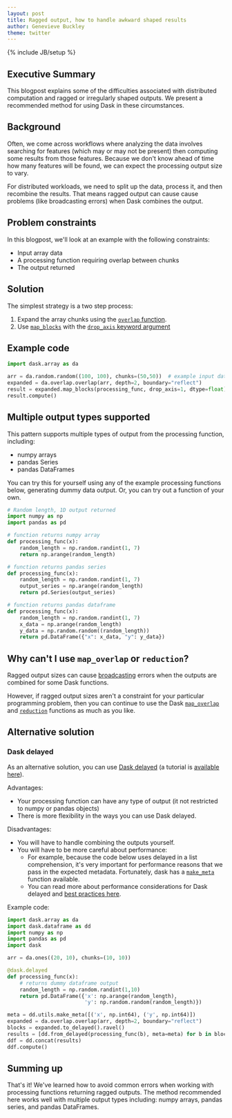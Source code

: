 ```yaml
---
layout: post
title: Ragged output, how to handle awkward shaped results
author: Genevieve Buckley
theme: twitter
---
```


{% include JB/setup %}

## Executive Summary

This blogpost explains some of the difficulties associated with distributed computation and ragged or irregularly shaped outputs. We present a recommended method for using Dask in these circumstances.

## Background

Often, we come across workflows where analyzing the data involves searching for features (which may or may not be present) then computing some results from those features.
Because we don't know ahead of time how many features will be found, we can expect the processing output size to vary.

For distributed workloads, we need to split up the data, process it, and then recombine the results. That means ragged output can cause cause problems (like broadcasting errors) when Dask combines the output.

## Problem constraints

In this blogpost, we'll look at an example with the following constraints:

- Input array data
- A processing function requiring overlap between chunks
- The output returned

## Solution

The simplest strategy is a two step process:

1. Expand the array chunks using the [`overlap` function](https://docs.dask.org/en/latest/array-api.html?#dask.array.overlap.overlap).
2. Use [`map_blocks`](https://docs.dask.org/en/latest/array-api.html#dask.array.map_blocks) with the [`drop_axis` keyword argument](https://docs.dask.org/en/latest/array-api.html#dask.array.map_blocks)

## Example code

```python
import dask.array as da

arr = da.random.random((100, 100), chunks=(50,50))  # example input data
expanded = da.overlap.overlap(arr, depth=2, boundary="reflect")
result = expanded.map_blocks(processing_func, drop_axis=1, dtype=float)
result.compute()
```

## Multiple output types supported

This pattern supports multiple types of output from the processing function, including:

- numpy arrays
- pandas Series
- pandas DataFrames

You can try this for yourself using any of the example processing functions below, generating dummy data output. Or, you can try out a function of your own.

```python
# Random length, 1D output returned
import numpy as np
import pandas as pd

# function returns numpy array
def processing_func(x):
    random_length = np.random.randint(1, 7)
    return np.arange(random_length)

# function returns pandas series
def processing_func(x):
    random_length = np.random.randint(1, 7)
    output_series = np.arange(random_length)
    return pd.Series(output_series)

# function returns pandas dataframe
def processing_func(x):
    random_length = np.random.randint(1, 7)
    x_data = np.arange(random_length)
    y_data = np.random.random((random_length))
    return pd.DataFrame({"x": x_data, "y": y_data})
```

## Why can't I use `map_overlap` or `reduction`?

Ragged output sizes can cause [broadcasting](https://numpy.org/doc/stable/user/basics.broadcasting.html) errors when the outputs are combined for some Dask functions.

However, if ragged output sizes aren't a constraint for your particular programming problem, then you can continue to use the Dask [`map_overlap`](https://docs.dask.org/en/latest/array-api.html?#dask.array.overlap.map_overlap) and [`reduction`](https://docs.dask.org/en/latest/array-api.html?#dask.array.reduction) functions as much as you like.

## Alternative solution

### Dask delayed

As an alternative solution, you can use [Dask delayed](https://docs.dask.org/en/latest/delayed.html) (a tutorial is [available here](https://tutorial.dask.org/01_dask.delayed.html)).

Advantages:

- Your processing function can have any type of output (it not restricted to numpy or pandas objects)
- There is more flexibility in the ways you can use Dask delayed.

Disadvantages:

- You will have to handle combining the outputs yourself.
- You will have to be more careful about performance:
  - For example, because the code below uses delayed in a list comprehension, it's very important for performance reasons that we pass in the expected metadata. Fortunately, dask has a [`make_meta`](https://docs.dask.org/en/latest/dataframe-api.html#dask.dataframe.utils.make_meta) function available.
  - You can read more about performance considerations for Dask delayed and [best practices here](https://docs.dask.org/en/latest/delayed-best-practices.html).

Example code:

```python
import dask.array as da
import dask.dataframe as dd
import numpy as np
import pandas as pd
import dask

arr = da.ones((20, 10), chunks=(10, 10))

@dask.delayed
def processing_func(x):
    # returns dummy dataframe output
    random_length = np.random.randint(1,10)
    return pd.DataFrame({'x': np.arange(random_length),
                         'y': np.random.random(random_length)})

meta = dd.utils.make_meta([('x', np.int64), ('y', np.int64)])
expanded = da.overlap.overlap(arr, depth=2, boundary="reflect")
blocks = expanded.to_delayed().ravel()
results = [dd.from_delayed(processing_func(b), meta=meta) for b in blocks]
ddf = dd.concat(results)
ddf.compute()
```

## Summing up

That's it! We've learned how to avoid common errors when working with processing functions returning ragged outputs. The method recommended here works well with multiple output types including: numpy arrays, pandas series, and pandas DataFrames.
